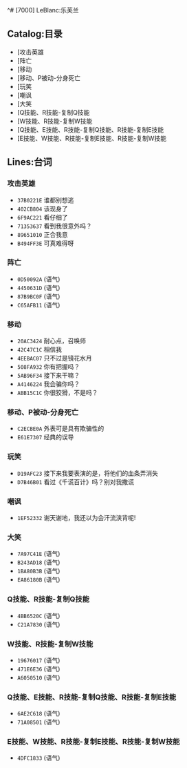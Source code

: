 ^# [7000] LeBlanc:乐芙兰

## Catalog:目录
* [攻击英雄
* [阵亡
* [移动
* [移动、P被动-分身死亡
* [玩笑
* [嘲讽
* [大笑
* [Q技能、R技能-复制Q技能
* [W技能、R技能-复制W技能
* [Q技能、E技能、R技能-复制Q技能、R技能-复制E技能
* [E技能、W技能、R技能-复制E技能、R技能-复制W技能

## Lines:台词
### **攻击英雄**
- `37B0221E` 谁都别想逃
- `402CB804` 该现身了
- `6F9AC221` 看仔细了
- `71353637` 看到我很意外吗？
- `89651010` 正合我意
- `B494FF3E` 可真难得呀

### **阵亡**
- `0D50092A` (语气)
- `4450631D` (语气)
- `87B9BC0F` (语气)
- `C65AFB11` (语气)

### **移动**
- `20AC3424` 耐心点，召唤师
- `42C47C1C` 相信我
- `4EEBAC07` 只不过是镜花水月
- `508FA932` 你有把握吗？
- `5AB96F34` 接下来干嘛？
- `A4146224` 我会骗你吗？
- `ABB15C1C` 你很狡猾，不是吗？

### **移动、P被动-分身死亡**
- `C2ECBE0A` 外表可是具有欺骗性的
- `E61E7307` 经典的误导

### **玩笑**
- `D19AFC23` 接下来我要表演的是，将他们的血条弄消失
- `D7B46B01` 看过《千谎百计》吗？别对我撒谎

### **嘲讽**
- `1EF52332` 谢天谢地，我还以为会汗流浃背呢!

### **大笑**
- `7A97C41E` (语气)
- `B243AD18` (语气)
- `1BA80B3B` (语气)
- `EA86180B` (语气)

### **Q技能、R技能-复制Q技能**
- `4BB6520C` (语气)
- `C21A7830` (语气)

### **W技能、R技能-复制W技能**
- `19676017` (语气)
- `471E6E36` (语气)
- `A6050510` (语气)

### **Q技能、E技能、R技能-复制Q技能、R技能-复制E技能**
- `6AE2C618` (语气)
- `71A08501` (语气)

### **E技能、W技能、R技能-复制E技能、R技能-复制W技能**
- `4DFC1833` (语气)